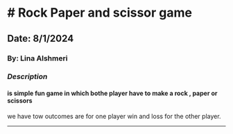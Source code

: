 # # Rock Paper and scissor game

## Date: 8/1/2024

### By: Lina Alshmeri

### ***Description***
#### is simple fun game in which bothe player have to make a rock , paper or scissors 

we have tow  outcomes are for one player win and loss for the other player.


***
